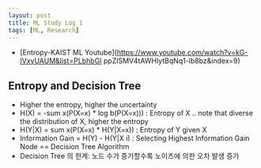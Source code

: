 ```yaml
---
layout: post
title: ML Study Log 1
tags: [ML, Research]
---
```

- [Entropy-KAIST ML Youtube](https://www.youtube.com/watch?v=kG-IVxyUAUM&list=PLbhbGI ppZISMV4tAWHlytBqNq1-lb8bz&index=9)

## Entropy and Decision Tree
- Higher the entropy, higher the uncertainty
- H(X) = -sum x(P(X=x) * log b(P(X=x))) : Entropy of X .. note that diverse the distribution of X, higher the entropy
- H(Y|X) = sum x(P(X=x) * H(Y|X=x)) : Entropy of Y given X
- Information Gain = H(Y) - H(Y|X i) : Selecting Highest Information Gain Node == Decision Tree Algorithm
- Decision Tree 의 한계: 노드 수가 증가할수록 노이즈에 의한 오차 발생 증가


